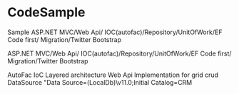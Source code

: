 # CodeSample
Sample ASP.NET MVC/Web Api/ IOC(autofac)/Repository/UnitOfWork/EF Code first/ Migration/Twitter Bootstrap

ASP.NET MVC/Web Api/ IOC(autofac)/Repository/UnitOfWork/EF Code first/ Migration/Twitter Bootstrap

AutoFac IoC
Layered architecture
Web Api Implementation for grid crud
DataSource "Data Source=(LocalDb)\v11.0;Initial Catalog=CRM
